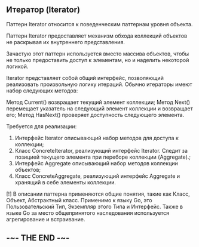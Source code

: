 
## Итератор (Iterator)

Паттерн Iterator относится к поведенческим паттернам уровня объекта.

Паттерн Iterator предоставляет механизм обхода коллекций объектов не раскрывая их внутреннего представления.

Зачастую этот паттерн используется вместо массива объектов, чтобы не только предоставить доступ к элементам, но и наделить некоторой логикой. 

Iterator представляет собой общий интерфейс, позволяющий реализовать произвольную логику итераций. Обычно итераторы имеют набор следующих методов:

Метод Current() возвращает текущий элемент коллекции;
Метод Next() перемещает указатель на следующий элемент коллекции и возвращает его;
Метод HasNext() проверяет доступность следующего элемента.

Требуется для реализации:

1. Интерфейс Iterator описывающий набор методов для доступа к коллекции;
2. Класс ConcreteIterator, реализующий интерфейс Iterator. Следит за позицией текущего элемента при переборе коллекции (Aggregate).;
3. Интерфейс Aggregate описывающий набор методов коллекции объектов;
4. Класс ConcreteAggregate, реализующий интерфейс Aggregate и хранящий в себе элементы коллекции.

[!] В описании паттерна применяются общие понятия, такие как Класс, Объект, Абстрактный класс. Применимо к языку Go, это Пользовательский Тип, Экземпляр этого Типа и Интерфейс. Также в языке Go за место общепринятого наследования используется агрегирование и встраивание.

## -~- THE END -~-